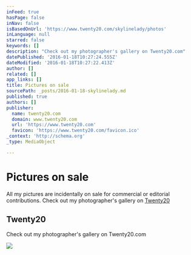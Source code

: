 ```yaml
---
inFeed: true
hasPage: false
inNav: false
isBasedOnUrl: 'https://www.twenty20.com/skylinelady/photos'
inLanguage: null
starred: false
keywords: []
description: "Check out my photographer's gallery on Twenty20.com"
datePublished: '2016-01-18T10:27:24.555Z'
dateModified: '2016-01-18T10:27:22.413Z'
author: []
related: []
app_links: []
title: Pictures on sale
sourcePath: _posts/2016-01-18-skylinelady.md
published: true
authors: []
publisher:
  name: twenty20.com
  domain: www.twenty20.com
  url: 'https://www.twenty20.com'
  favicon: 'https://www.twenty20.com/favicon.ico'
_context: 'http://schema.org'
_type: MediaObject

---
```

# Pictures on sale

All my pictures are incidentally on sale for commercial or editorial contributions. Check out my photographer's gallery on [Twenty20][0]

<article style=""><h1>Twenty20</h1><p>Check out my photographer's gallery on Twenty20.com</p><img src="https://s3-us-west-2.amazonaws.com/the-grid-img/p/c7756c5eb335b95394c094aa5a0c3a5abadd84d7.jpg" /></article>



[0]: https://www.twenty20.com/skylinelady/photos